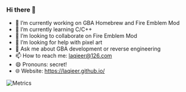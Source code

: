 ### Hi there 👋

- 🔭 I’m currently working on GBA Homebrew and Fire Emblem Mod
- 🌱 I’m currently learning C/C++
- 👯 I’m looking to collaborate on Fire Emblem Mod
- 🤔 I’m looking for help with pixel art
- 💬 Ask me about GBA development or reverse engineering
- 📫 How to reach me: laqieer@126.com
- 😄 Pronouns: secret!
- 🌐 Website: https://laqieer.github.io/

![Metrics](https://metrics.lecoq.io/laqieer?template=classic&isocalendar=1&achievements=1&languages=1&people=1&isocalendar.duration=full-year&languages.limit=8&languages.sections=most-used&languages.colors=github&languages.threshold=0%25&languages.indepth=false&languages.recent.load=300&languages.recent.days=14&people.limit=24&people.size=28&people.types=followers&people.identicons=false&people.shuffle=false&achievements.threshold=C&achievements.secrets=true&achievements.limit=0&config.timezone=Asia%2FShanghai)
